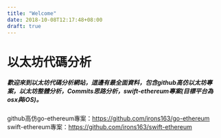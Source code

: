 ```yaml
---
title: "Welcome"
date: 2018-10-08T12:17:48+08:00
draft: true
---
```


# 以太坊代碼分析

##### 歡迎來到以太坊代碼分析網站，這邊有最全面資料，包含github高仿以太坊專案，以太坊整體分析，Commits思路分析，swift-ethereum專案(目標平台為osx與iOS)。 #####

github高仿go-ethereum專案：https://github.com/irons163/go-ethereum  
swift-ethereum專案：https://github.com/irons163/swift-ethereum
